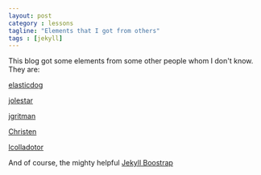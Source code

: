 ```yaml
---
layout: post
category : lessons
tagline: "Elements that I got from others"
tags : [jekyll]
---
```

This blog got some elements from some other people whom I don't know.
They are:

[elasticdog](https://github.com/elasticdog/elasticdog-com)

[jolestar](https://github.com/jolestar/jolestar.github.com)

[jgritman](https://github.com/jgritman/Jekyll-Bootstrap-Template)

[Christen](http://www.chenzixin.com/program/2013/03/07/jekyll-host-html/)

[lcolladotor](http://lcolladotor.github.io/)

And of course, the mighty helpful
[Jekyll Boostrap](http://jekyllbootstrap.com/)
